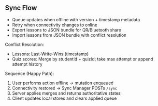## Sync Flow

- Queue updates when offline with version + timestamp metadata
- Retry when connectivity changes to online
- Export lessons to JSON bundle for QR/Bluetooth share
- Import lessons from JSON bundle with conflict resolution

Conflict Resolution:
- Lessons: Last-Write-Wins (timestamp)
- Quiz scores: Merge by studentId + quizId; take max attempt or append attempt history

Sequence (Happy Path):
1. User performs action offline -> mutation enqueued
2. Connectivity restored -> Sync Manager POSTs `/sync`
3. Server applies merges and returns authoritative states
4. Client updates local stores and clears applied queue
